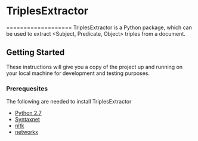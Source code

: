 # TriplesExtractor
===================
TriplesExtractor is a Python package, which can be used to extract <Subject, Predicate, Object> triples from a document.

## Getting Started
These instructions will give you a copy of the project up and running on your local machine for development and testing purposes.

### Prerequesites
The following are needed to install TriplesExtractor
*   [Python 2.7](https://www.python.org/download/releases/2.7/)
*   [Syntaxnet](https://github.com/tensorflow/models/tree/master/syntaxnet) 
*   [nltk](http://www.nltk.org/) 
*   [networkx](https://networkx.readthedocs.io/en/stable/download.html)